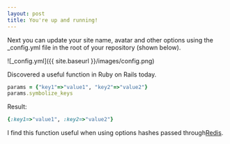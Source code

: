 ```yaml
---
layout: post
title: You're up and running!
---
```


Next you can update your site name, avatar and other options using the _config.yml file in the root of your repository (shown below).

![_config.yml]({{ site.baseurl }}/images/config.png)

Discovered a useful function in Ruby on Rails today.

```Ruby
params = {"key1"=>"value1", "key2"=>"value2"}
params.symbolize_keys
```
Result:
```Ruby
{:key1=>"value1", :key2=>"value2"} 
```

I find this function useful when using options hashes passed through[Redis](http://redis.io/).